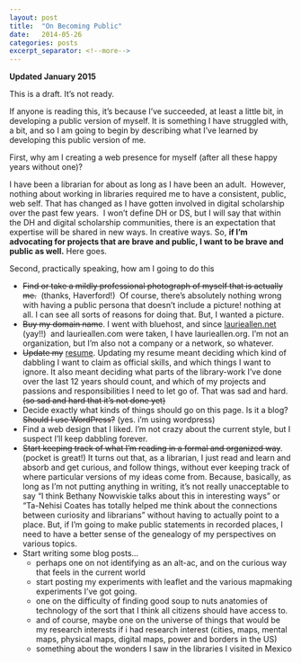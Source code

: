```yaml
---
layout: post
title:  "On Becoming Public"
date:   2014-05-26
categories: posts
excerpt_separator: <!--more-->
---
```


**Updated January 2015**

This is a draft. It’s not ready.

If anyone is reading this, it’s because I’ve succeeded, at least a
little bit, in developing a public version of myself. It is something I
have struggled with, a bit, and so I am going to begin by describing
what I’ve learned by developing this public version of me.

First, why am I creating a web presence for myself (after all these
happy years without one)?
<!--more-->

I have been a librarian for about as long as I have been an adult.
 However, nothing about working in libraries required me to have a
consistent, public, web self. That has changed as I have gotten involved
in digital scholarship over the past few years.  I won’t define DH or
DS, but I will say that within the DH and digital scholarship
communities, there is an expectation that expertise will be shared in
new ways. In creative ways. So, **if I’m advocating for projects that
are brave and public, I want to be brave and public as well.** Here
goes.

Second, practically speaking, how am I going to do this

-   ~~Find or take a mildly professional photograph of myself that is
    actually me.~~  (thanks, Haverford!)  Of course, there’s absolutely
    nothing wrong with having a public persona that doesn’t include a
    picture! nothing at all. I can see all sorts of reasons for
    doing that. But, I wanted a picture.
-   ~~Buy my domain name~~. I went with bluehost, and since
    [laurieallen.net](http://laurieallen.net/) (yay!!)  and
    laurieallen.com were taken, I have laurieallen.org. I’m not an
    organization, but I’m also not a company or a network, so whatever.
-   ~~Update my~~
    [resume](../../../../wp-content/uploads/2014/05/LauraAllenResume20150125.pdf).
    Updating my resume meant deciding which kind of dabbling I want to
    claim as official skills, and which things I want to ignore. It also
    meant deciding what parts of the library-work I’ve done over the
    last 12 years should count, and which of my projects and passions
    and responsibilities I need to let go of. That was sad and hard.
    ~~(so sad and hard that it’s not done yet)~~
-   Decide exactly what kinds of things should go on this page. Is it a
    blog? ~~Should I use WordPress?~~ (yes. i’m using wordpress)
-   Find a web design that I liked. I’m not crazy about the current
    style, but I suspect I’ll keep dabbling forever.
-   ~~Start keeping track of what I’m reading in a formal and organized
    way~~. (pocket is great!) It turns out that, as a librarian, I just
    read and learn and absorb and get curious, and follow things,
    without ever keeping track of where particular versions of my ideas
    come from. Because, basically, as long as I’m not putting anything
    in writing, it’s not really unacceptable to say “I think Bethany
    Nowviskie talks about this in interesting ways” or “Ta-Nehisi Coates
    has totally helped me think about the connections between curiosity
    and librarians” without having to actually point to a place. But, if
    I’m going to make public statements in recorded places, I need to
    have a better sense of the genealogy of my perspectives on
    various topics.
-   Start writing some blog posts…
    -   perhaps one on not identifying as an alt-ac, and on the curious
        way that feels in the current world
    -   start posting my experiments with leaflet and the various
        mapmaking experiments I’ve got going.
    -   one on the difficulty of finding good soup to nuts anatomies of
        technology of the sort that I think all citizens should have
        access to.
    -   and of course, maybe one on the universe of things that would be
        my research interests if i had research interest (cities, maps,
        mental maps, physical maps, digital maps, power and borders in
        the US)
    -   something about the wonders I saw in the libraries I visited in
        Mexico

